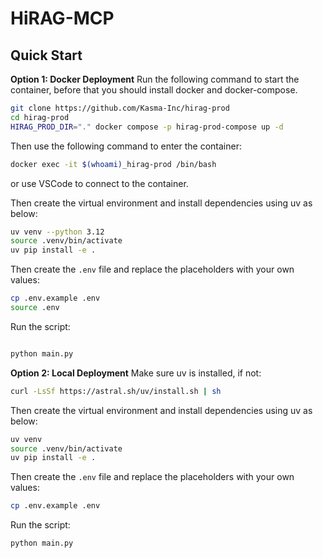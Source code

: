 # HiRAG-MCP

## Quick Start

**Option 1: Docker Deployment**
Run the following command to start the container, before that you should install docker and docker-compose.
```bash
git clone https://github.com/Kasma-Inc/hirag-prod
cd hirag-prod
HIRAG_PROD_DIR="." docker compose -p hirag-prod-compose up -d
```
Then use the following command to enter the container:
```bash
docker exec -it $(whoami)_hirag-prod /bin/bash
```
or use VSCode to connect to the container.

Then create the virtual environment and install dependencies using uv as below:
```bash
uv venv --python 3.12
source .venv/bin/activate
uv pip install -e .
```

Then create the `.env` file and replace the placeholders with your own values:
```bash
cp .env.example .env
source .env
```

Run the script:
```bash

python main.py
```

**Option 2: Local Deployment**
Make sure uv is installed, if not:
```bash
curl -LsSf https://astral.sh/uv/install.sh | sh
```

Then create the virtual environment and install dependencies using uv as below:
```bash
uv venv
source .venv/bin/activate
uv pip install -e .
```

Then create the `.env` file and replace the placeholders with your own values:
```bash
cp .env.example .env
```

Run the script:
```bash
python main.py
```
